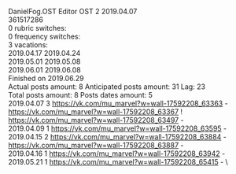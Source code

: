 DanielFog.OST	Editor OST 2 2019.04.07\
361517286\
0 rubric switches:\
0 frequency switches:\
3 vacations:\
2019.04.17 2019.04.24 \
2019.05.01 2019.05.08 \
2019.06.01 2019.06.08 \
Finished on 2019.06.29\
Actual posts amount: 8	Anticipated posts amount: 31	 Lag: 23
\
Total posts amount: 8	Posts dates amount: 5\
2019.04.07 3 https://vk.com/mu_marvel?w=wall-17592208_63363 - https://vk.com/mu_marvel?w=wall-17592208_63367 ! https://vk.com/mu_marvel?w=wall-17592208_63497 - \
2019.04.09 1 https://vk.com/mu_marvel?w=wall-17592208_63595 - \
2019.04.15 2 https://vk.com/mu_marvel?w=wall-17592208_63884 - https://vk.com/mu_marvel?w=wall-17592208_63887 - \
2019.04.16 1 https://vk.com/mu_marvel?w=wall-17592208_63942 - \
2019.05.21 1 https://vk.com/mu_marvel?w=wall-17592208_65415 - \
